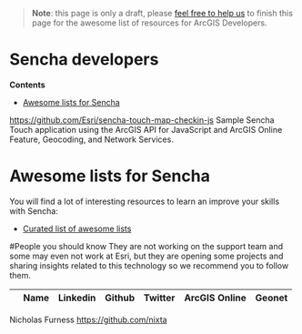 > **Note**: this page is only a draft, please [feel free to help us](https://github.com/hhkaos/awesome-arcgis#contributions) to finish this page for the awesome list of resources for ArcGIS Developers.

# Sencha developers
<!-- START doctoc generated TOC please keep comment here to allow auto update -->
<!-- DON'T EDIT THIS SECTION, INSTEAD RE-RUN doctoc TO UPDATE -->
**Contents**

- [Awesome lists for Sencha](#awesome-lists-for-sencha)

<!-- END doctoc generated TOC please keep comment here to allow auto update -->

https://github.com/Esri/sencha-touch-map-checkin-js
Sample Sencha Touch application using the ArcGIS API for JavaScript and ArcGIS Online Feature, Geocoding, and Network Services.

# Awesome lists for Sencha
You will find a lot of interesting resources to learn an improve your skills
with Sencha:
* [Curated list of awesome lists](https://github.com/sindresorhus/awesome)

#People you should know
They are not working on the support team and some may even not work at Esri,
but they are opening some projects and sharing insights related to this
technology so we recommend you to follow them.

||Name|Linkedin|Github|Twitter|ArcGIS Online|Geonet|
|---|---|---|---|---|---|---|

Nicholas Furness
https://github.com/nixta
